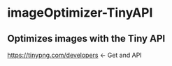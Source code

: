 # imageOptimizer-TinyAPI

## Optimizes images with the Tiny API

https://tinypng.com/developers <- Get and API

